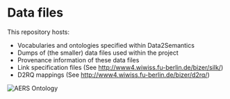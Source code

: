 # Data files

This repository hosts:

* Vocabularies and ontologies specified within Data2Semantics
* Dumps of (the smaller) data files used within the project
* Provenance information of these data files
* Link specification files (See <http://www4.wiwiss.fu-berlin.de/bizer/silk/>)
* D2RQ mappings (See <http://www4.wiwiss.fu-berlin.de/bizer/d2rq/>)


![AERS Ontology](https://github.com/Data2Semantics/data/raw/master/img/aers_ontology.png "AERS Ontology")